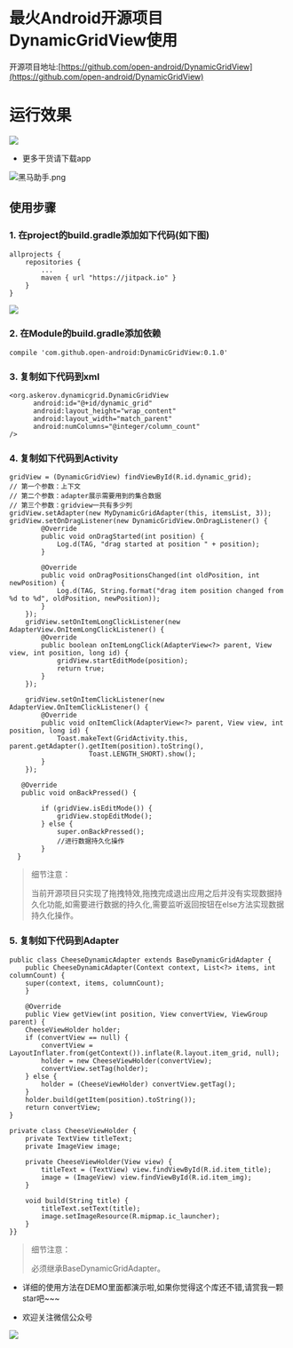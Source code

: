 # 最火Android开源项目DynamicGridView使用

开源项目地址:[https://github.com/open-android/DynamicGridView](https://github.com/open-android/DynamicGridView)

# 运行效果
  ![](http://upload-images.jianshu.io/upload_images/4037105-df28bfd516527207.gif?imageMogr2/auto-orient/strip)
  
* 更多干货请下载app


![黑马助手.png](http://upload-images.jianshu.io/upload_images/4037105-f777f1214328dcc4.png?imageMogr2/auto-orient/strip%7CimageView2/2/w/1240)

## 使用步骤
### 1. 在project的build.gradle添加如下代码(如下图)

	allprojects {
	    repositories {
	        ...
	        maven { url "https://jitpack.io" }
	    }
	}

![](http://oi5nqn6ce.bkt.clouddn.com/itheima/booster/code/jitpack.png)

### 2. 在Module的build.gradle添加依赖

    compile 'com.github.open-android:DynamicGridView:0.1.0'

### 3. 复制如下代码到xml

    <org.askerov.dynamicgrid.DynamicGridView
          android:id="@+id/dynamic_grid"
          android:layout_height="wrap_content"
          android:layout_width="match_parent"
          android:numColumns="@integer/column_count"      
    />


### 4. 复制如下代码到Activity


    gridView = (DynamicGridView) findViewById(R.id.dynamic_grid);
    // 第一个参数：上下文
    // 第二个参数：adapter展示需要用到的集合数据
    // 第三个参数：gridview一共有多少列
    gridView.setAdapter(new MyDynamicGridAdapter(this, itemsList, 3));
    gridView.setOnDragListener(new DynamicGridView.OnDragListener() {
            @Override
            public void onDragStarted(int position) {
                Log.d(TAG, "drag started at position " + position);
            }

            @Override
            public void onDragPositionsChanged(int oldPosition, int newPosition) {
                Log.d(TAG, String.format("drag item position changed from %d to %d", oldPosition, newPosition));
            }
        });
        gridView.setOnItemLongClickListener(new AdapterView.OnItemLongClickListener() {
            @Override
            public boolean onItemLongClick(AdapterView<?> parent, View view, int position, long id) {
                gridView.startEditMode(position);
                return true;
            }
        });

        gridView.setOnItemClickListener(new AdapterView.OnItemClickListener() {
            @Override
            public void onItemClick(AdapterView<?> parent, View view, int position, long id) {
                Toast.makeText(GridActivity.this, parent.getAdapter().getItem(position).toString(),
                        Toast.LENGTH_SHORT).show();
            }
        });
       
       @Override
       public void onBackPressed() {

	        if (gridView.isEditMode()) {
	            gridView.stopEditMode();
	        } else {
	            super.onBackPressed();
                //进行数据持久化操作
	        }
      }
> 细节注意：
> 
>当前开源项目只实现了拖拽特效,拖拽完成退出应用之后并没有实现数据持久化功能,如需要进行数据的持久化,需要监听返回按钮在else方法实现数据持久化操作。




### 5. 复制如下代码到Adapter

    public class CheeseDynamicAdapter extends BaseDynamicGridAdapter {
	    public CheeseDynamicAdapter(Context context, List<?> items, int columnCount) {
		super(context, items, columnCount);
	    }

	    @Override
	    public View getView(int position, View convertView, ViewGroup parent) {
		CheeseViewHolder holder;
		if (convertView == null) {
		    convertView = LayoutInflater.from(getContext()).inflate(R.layout.item_grid, null);
		    holder = new CheeseViewHolder(convertView);
		    convertView.setTag(holder);
		} else {
		    holder = (CheeseViewHolder) convertView.getTag();
		}
		holder.build(getItem(position).toString());
		return convertView;
    }

    private class CheeseViewHolder {
        private TextView titleText;
        private ImageView image;

        private CheeseViewHolder(View view) {
            titleText = (TextView) view.findViewById(R.id.item_title);
            image = (ImageView) view.findViewById(R.id.item_img);
        }

        void build(String title) {
            titleText.setText(title);
            image.setImageResource(R.mipmap.ic_launcher);
        }
    }}

> 细节注意：
> 
> 必须继承BaseDynamicGridAdapter。

* 详细的使用方法在DEMO里面都演示啦,如果你觉得这个库还不错,请赏我一颗star吧~~~

* 欢迎关注微信公众号

![](http://upload-images.jianshu.io/upload_images/4037105-8f737b5104dd0b5d.png?imageMogr2/auto-orient/strip%7CimageView2/2/w/1240)
